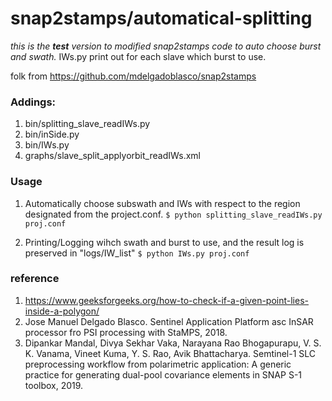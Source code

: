 
# snap2stamps/automatical-splitting

*this is the **test** version to modified snap2stamps code to auto choose burst and swath.*
IWs.py print out for each slave which burst to use.

folk from https://github.com/mdelgadoblasco/snap2stamps

### Addings:

1. bin/splitting_slave_readIWs.py
2. bin/inSide.py
3. bin/IWs.py
4. graphs/slave_split_applyorbit_readIWs.xml

### Usage
1. Automatically choose subswath and IWs with respect to the region designated from the  project.conf.
`$ python splitting_slave_readIWs.py proj.conf`

2. Printing/Logging wihch swath and burst to use, and the result log is preserved in "logs/IW_list"
`$ python IWs.py proj.conf`

### reference
1. https://www.geeksforgeeks.org/how-to-check-if-a-given-point-lies-inside-a-polygon/
2. Jose Manuel Delgado Blasco. Sentinel Application Platform asc InSAR processor fro PSI processing with StaMPS, 2018.
3. Dipankar Mandal, Divya Sekhar Vaka, Narayana Rao Bhogapurapu, V. S. K. Vanama, Vineet Kuma, Y. S. Rao, Avik Bhattacharya. Semtinel-1 SLC preprocessing workflow from polarimetric application: A generic practice for generating dual-pool covariance elements in SNAP S-1 toolbox, 2019.
